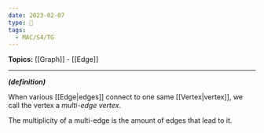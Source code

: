 ```yaml
---
date: 2023-02-07
type: 🧠
tags:
  - MAC/S4/TG
---
```


**Topics:** [[Graph]] - [[Edge]]

---

_**(definition)**_

When various [[Edge|edges]] connect to one same [[Vertex|vertex]], we call the vertex a _multi-edge vertex_.

The multiplicity of a multi-edge is the amount of edges that lead to it.
